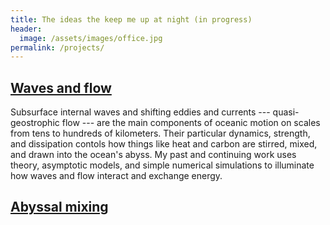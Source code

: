 ```yaml
---
title: The ideas the keep me up at night (in progress)
header:
  image: /assets/images/office.jpg
permalink: /projects/
---
```


## [Waves and flow][]

Subsurface internal waves and shifting eddies and currents --- quasi-geostrophic flow --- 
are the main components of oceanic motion on scales from tens to hundreds of kilometers.
Their particular dynamics, strength, and dissipation contols
how things like heat and carbon are stirred, mixed, and drawn into the ocean's abyss. 
My past and continuing work uses theory, asymptotic models, and simple numerical simulations
to illuminate how waves and flow interact and exchange energy.

## [Abyssal mixing][]

[Waves and flow]: https://glwagner.github.io/projects/wavesAndFlow
[Abyssal mixing]: https://glwagner.github.io/projects/abyssalMixing
